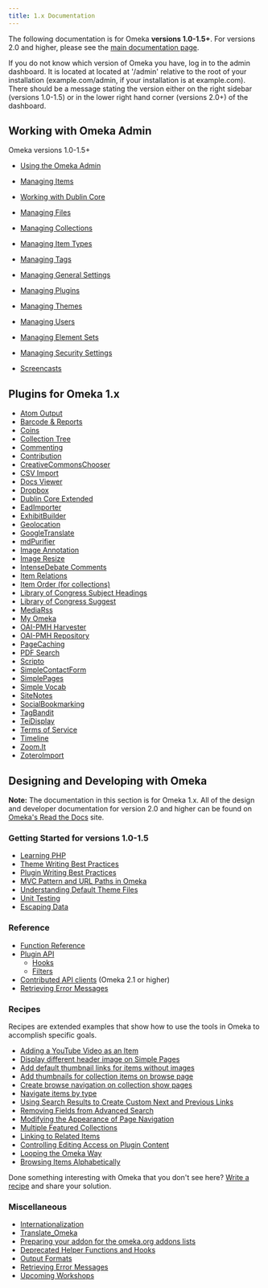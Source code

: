 ```yaml
---
title: 1.x Documentation
---
```


The following documentation is for Omeka **versions 1.0-1.5+**. For versions 2.0 and higher, please see the [main documentation page](../Classic_Documentation.md).

If you do not know which version of Omeka you have, log in to the admin dashboard. It is located at located at '/admin' relative to the root of your installation (example.com/admin, if your installation is at example.com). There should be a message stating the version either on the right sidebar (versions 1.0-1.5) or in the lower right hand corner (versions 2.0+) of the dashboard.

Working with Omeka Admin
------------------------------------------------

Omeka versions 1.0-1.5+

-   [Using the Omeka Admin](../1x_documentation/Using_the_Omeka_Admin.md)



-   [Managing Items](../Managing_Items.md)
-   [Working with Dublin Core](../Working_with_Dublin_Core.md)
-   [Managing Files](../1x_documentation/Managing_Files_v1.md)
-   [Managing Collections](../1x_documentation/Managing_Collections_v1.md)
-   [Managing Item Types](../1x_documentation/Managing_Item_Types_v1.md)
-   [Managing Tags](..1x_documentation/Managing_Tags_v1.md)

-   [Managing General Settings](../1x_documentation/Managing_General_Settings_v1.md)
-    [Managing Plugins](../1x_documentation/Managing_Plugins_v1.md)
- [Managing Themes](..1x_documentation/Managing_Themes_v1.md)
- [Managing Users](../1x_documentation/Managing_Users_v1.md)
- [Managing Element Sets](../1x_documentation/Managing_Element_Sets_v1.md)
- [Managing Security Settings](../1x_documentation/Managing_Security_Settings_v1.md)

-   [Screencasts](../1x_documentation/Screencasts_1x.md)

Plugins for Omeka 1.x
------------------------------

-   [Atom Output](../1x_documentation/Plugins_1x/AtomOutput.md)
-   [Barcode & Reports](../1x_documentation/Plugins_1x/Reports.md "Plugins/Reports")
-   [Coins](../1x_documentation/Plugins_1x/Coins.md "Plugins/Coins")
-   [Collection Tree](../1x_documentation/Plugins_1x/CollectionTree.md "Plugins/CollectionTree")
-   [Commenting](../1x_documentation/Plugins_1x/Commenting.md "Plugins/Commenting")
-   [Contribution](../1x_documentation/Plugins_1x/Contribution.md "Plugins/Contribution")
-   [CreativeCommonsChooser](../1x_documentation/Plugins_1x/CreativeCommonsChooser.md "Plugins/CreativeCommonsChooser")
-   [CSV Import](../1x_documentation/Plugins_1x/CsvImport.md "Plugins/CsvImport")
-   [Docs Viewer](../1x_documentation/Plugins_1x/DocsViewer.md "Plugins/DocsViewer")
-   [Dropbox](../1x_documentation/Plugins_1x/Dropbox.md "Plugins/Dropbox")
-   [Dublin Core Extended](../1x_documentation/Plugins_1x/DublinCoreExtended.md "Plugins/DublinCoreExtended")
-   [EadImporter](../1x_documentation/Plugins_1x/EadImporter.md "Plugins/EadImporter")
-   [ExhibitBuilder](../1x_documentation/Plugins_1x/ExhibitBuilder.1.md "Plugins/ExhibitBuilder")
-   [Geolocation](../1x_documentation/Plugins_1x/Geolocation.md "Plugins/Geolocation")
-   [GoogleTranslate](../1x_documentation/Plugins_1x/GoogleTranslate.md "Plugins/GoogleTranslate")
-   [mdPurifier](../1x_documentation/Plugins_1x/mdPurifier.md "Plugins/mdPurifier")
-   [Image  Annotation](../1x_documentation/Plugins_1x/ImageAnnotation.md "Plugins/ImageAnnotation")
-   [Image Resize](../1x_documentation/Plugins_1x/ImageResize.md "Plugins/ImageResize")
-   [IntenseDebate Comments](../1x_documentation/Plugins_1x/IntenseDebateComments.md "Plugins/IntenseDebateComments")
-   [Item Relations](../1x_documentation/Plugins_1x/ItemRelations.md "Plugins/ItemRelations")
-   [Item Order (for collections)](../1x_documentation/Plugins_1x/ItemOrder.md "Plugins/ItemOrder")
-   [Library of Congress Subject Headings](../1x_documentation/Plugins_1x/Library_of_Congress_Subject_Headings.md "Plugins/Library of Congress Subject Headings")
-   [Library of Congress Suggest](../1x_documentation/Plugins_1x/Library_of_Congress_Suggest.md "Plugins/Library of Congress Suggest")
-   [MediaRss](../1x_documentation/Plugins_1x/MediaRss_for_Cooliris.md "Plugins/MediaRss for Cooliris")
-   [My Omeka](../1x_documentation/Plugins_1x/MyOmeka.md "Plugins/MyOmeka")
-   [OAI-PMH Harvester](../1x_documentation/Plugins_1x/OaipmhHarvester.md "Plugins/OaipmhHarvester")
-   [OAI-PMH Repository](../1x_documentation/Plugins_1x/OaipmhRepository.md "Plugins/OaipmhRepository")
-   [PageCaching](../1x_documentation/Plugins_1x/PageCaching.md "Plugins/PageCaching")
-   [PDF Search](../1x_documentation/Plugins_1x/PdfSearch.md "Plugins/PdfSearch")
-   [Scripto](../1x_documentation/Plugins_1x/Scripto.md "Plugins/Scripto")
-   [SimpleContactForm](../1x_documentation/Plugins_1x/SimpleContactForm.md "Plugins/SimpleContactForm")
-   [SimplePages](../1x_documentation/Plugins_1x/SimplePages.md "Plugins/SimplePages")
-   [Simple Vocab](../1x_documentation/Plugins_1x/SimpleVocab.md "Plugins/SimpleVocab")
-   [SiteNotes](../1x_documentation/Plugins_1x/SiteNotes.md "Plugins/SiteNotes")
-   [SocialBookmarking](../1x_documentation/Plugins_1x/SocialBookmarking.md "Plugins/SocialBookmarking")
-   [TagBandit](../1x_documentation/Plugins_1x/TagBandit.md "Plugins/TagBandit")
-   [TeiDisplay](../1x_documentation/Plugins_1x/TeiDisplay.md "Plugins/TeiDisplay")
-   [Terms of Service](../1x_documentation/Plugins_1x/Terms_of_Service.md "Plugins/Terms of Service")
-   [Timeline](../1x_documentation/Plugins_1x/Timeline.md "Plugins/Timeline")
-   [Zoom.It](Plugins/ZoomIt.md "Plugins/ZoomIt")
-   [ZoteroImport](../1x_documentation/Plugins_1x/ZoteroImport.md "Plugins/ZoteroImport")

Designing and Developing with Omeka
---------------------------------------------------------------

**Note:** The documentation in this section is for Omeka 1.x. All of the design and developer documentation for version 2.0 and higher can be found on [Omeka's Read the Docs](http://omeka.readthedocs.org) site.

### Getting Started for versions 1.0-1.5
-   [Learning PHP](../1x_documentation/Learning_PHP.md)
-   [Theme Writing Best Practices](../1x_documentationTheme_Writing_Best_Practices.md)
-   [Plugin Writing Best Practices](../1x_documentationPlugin_Writing_Best_Practices.md)
-   [MVC Pattern and URL Paths in Omeka](../1x_documentation/MVC_Pattern_and_URL_Paths_in_Omeka.md)
-   [Understanding Default Theme Files](../1x_documentation/Understanding_Default_Theme_Files.md)
-   [Unit Testing](../1x_documentation/Unit_Testing.md)
-   [Escaping Data](../1x_documentation/Escaping_Data.md)

### Reference

-   [Function Reference](../1x_documentation/Functions.1.html "Functions")
-   [Plugin API](../1x_documentation/Plugin_API "Plugin API")
    -   [Hooks](../1x_documentation "Hooks")
    -   [Filters](../1x_documentation/Filters "Filters")
-   [Contributed API clients](../1x_documentation/Contributed_API_clients "Contributed API clients") (Omeka 2.1 or higher)
-   [Retrieving Error Messages](../1x_documentation/Retrieving_Error_Messages_v1.md)

### Recipes

Recipes are extended examples that show how to use the tools in Omeka to accomplish specific goals.

-   [Adding a YouTube Video as an Item](../Recipes/YouTube_Video_For_Item "Recipes/YouTube Video For Item")
-   [Display different header image on Simple Pages](../Recipes/Display_different_header_image "Recipes/Display different header image")
-   [Add default thumbnail links for items without images](../Recipes/Default_Item_Thumbnail_Images "Recipes/Default Item Thumbnail Images")
-   [Add thumbnails for collection items on browse page](../Recipes/Collection_Item_Thumbnails "Recipes/Collection Item Thumbnails")
-   [Create browse navigation on collection show pages](../Recipes/Browse_Within_A_Collection "Recipes/Browse Within A Collection")
-   [Navigate items by type](../Recipes/Navigate_Items_by_Type "Recipes/Navigate Items by Type")
-   [Using Search Results to Create Custom Next and Previous Links](../Recipes/Using_Search_Results_to_Create_Custom_Next_and_Previous_Links "Recipes/Using Search Results to Create Custom Next and Previous Links")
-   [Removing Fields from Advanced Search](../Recipes/Removing_Fields_from_Advanced_Search "Recipes/Removing Fields from Advanced Search")
-   [Modifying the Appearance of Page Navigation](../Recipes/Modifying_Appearance_of_Page_Navigation "Recipes/Modifying Appearance of Page Navigation")
-   [Multiple Featured Collections](../Recipes/Multiple_Featured_Collections "Recipes/Multiple Featured Collections")
-   [Linking to Related Items](../Recipes/Linking_to_Related_Items "Recipes/Linking to Related Items")
-   [Controlling Editing Access on Plugin Content](../Recipes/Controlling_Editing_Access_on_Plugin_Content "Recipes/Controlling Editing Access on Plugin Content")
-   [Looping the Omeka Way](../Recipes/Looping_the_Omeka_Way "Recipes/Looping the Omeka Way")
-   [Browsing Items Alphabetically](../Recipes/Browsing_Items_Alphabetically "Recipes/Browsing Items Alphabetically")

Done something interesting with Omeka that you don't see here? [Write a recipe](../How_to_write_a_recipe_page "How to write a recipe page") and share your solution.

### Miscellaneous 
-   [Internationalization](../Internationalization "Internationalization")
-   [Translate\_Omeka](Translate_Omeka.html "Translate Omeka")
-   [Preparing your addon for the omeka.org addons lists](../Preparing_your_addon_for_the_omeka.org_addons_lists "Preparing your addon for the omeka.org addons lists")
-   [Deprecated Helper Functions and Hooks](../Deprecated_Helper_Functions_and_Hooks "Deprecated Helper Functions and Hooks")
-   [Output Formats](../Output_Formats "Output Formats")
-   [Retrieving Error Messages](Retrieving_Error_Messages.html "Retrieving Error Messages")
-   [Upcoming Workshops](Upcoming_Workshops.html "Upcoming Workshops")